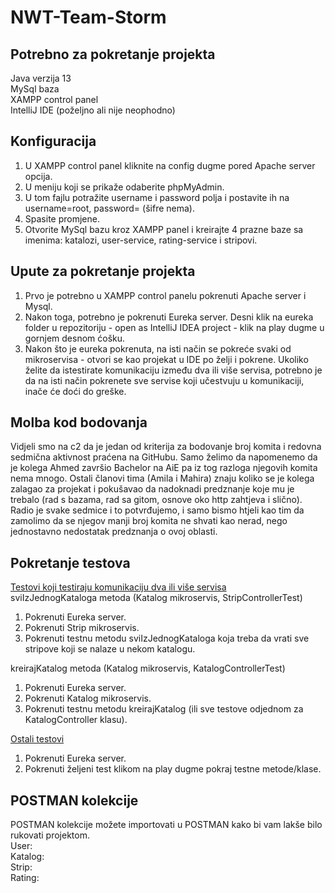 # NWT-Team-Storm

## Potrebno za pokretanje projekta
Java verzija 13</br>
MySql baza</br>
XAMPP control panel</br>
IntelliJ IDE (poželjno ali nije neophodno)

## Konfiguracija
1. U XAMPP control panel kliknite na config dugme pored Apache server opcija.
2. U meniju koji se prikaže odaberite phpMyAdmin.
3. U tom fajlu potražite username i password polja i postavite ih na username=root, password= (šifre nema).
4. Spasite promjene.
5. Otvorite MySql bazu kroz XAMPP panel i kreirajte 4 prazne baze sa imenima: katalozi, user-service, rating-service i stripovi.

## Upute za pokretanje projekta
1. Prvo je potrebno u XAMPP control panelu pokrenuti Apache server i Mysql.
2. Nakon toga, potrebno je pokrenuti Eureka server. Desni klik na eureka folder u repozitoriju - open as IntelliJ IDEA project - klik na play dugme u gornjem desnom ćošku.
3. Nakon što je eureka pokrenuta, na isti način se pokreće svaki od mikroservisa - otvori se kao projekat u IDE po želji i pokrene. Ukoliko želite da istestirate komunikaciju između dva ili više servisa, potrebno je da na isti način pokrenete sve servise koji učestvuju u komunikaciji, inače će doći do greške.

## Molba kod bodovanja
Vidjeli smo na c2 da je jedan od kriterija za bodovanje broj komita i redovna sedmična aktivnost praćena na GitHubu. Samo želimo da napomenemo da je kolega Ahmed završio Bachelor na AiE pa iz tog razloga njegovih komita nema mnogo. Ostali članovi tima (Amila i Mahira) znaju koliko se je kolega zalagao za projekat i pokušavao da nadoknadi predznanje koje mu je trebalo (rad s bazama, rad sa gitom, osnove oko http zahtjeva i slično). Radio je svake sedmice i to potvrđujemo, i samo bismo htjeli kao tim da zamolimo da se njegov manji broj komita ne shvati kao nerad, nego jednostavno nedostatak predznanja o ovoj oblasti.

## Pokretanje testova

<ins>Testovi koji testiraju komunikaciju dva ili više servisa</ins></br>
sviIzJednogKataloga metoda (Katalog mikroservis, StripControllerTest)
1. Pokrenuti Eureka server.
2. Pokrenuti Strip mikroservis.
3. Pokrenuti testnu metodu sviIzJednogKataloga koja treba da vrati sve stripove koji se nalaze u nekom katalogu.

kreirajKatalog metoda (Katalog mikroservis, KatalogControllerTest)
1. Pokrenuti Eureka server.
2. Pokrenuti Katalog mikroservis.
3. Pokrenuti testnu metodu kreirajKatalog (ili sve testove odjednom za KatalogController klasu).

<ins>Ostali testovi</ins></br>
1. Pokrenuti Eureka server.
2. Pokrenuti željeni test klikom na play dugme pokraj testne metode/klase.

## POSTMAN kolekcije
POSTMAN kolekcije možete importovati u POSTMAN kako bi vam lakše bilo rukovati projektom.</br>
User:</br>
Katalog:</br>
Strip:</br>
Rating:</br>
